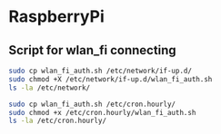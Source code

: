 # RaspberryPi

## Script for wlan_fi connecting

```sh
sudo cp wlan_fi_auth.sh /etc/network/if-up.d/
sudo chmod +X /etc/network/if-up.d/wlan_fi_auth.sh
ls -la /etc/network/

sudo cp wlan_fi_auth.sh /etc/cron.hourly/
sudo chmod +x /etc/cron.hourly/wlan_fi_auth.sh
ls -la /etc/cron.hourly/
```

